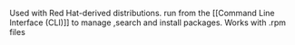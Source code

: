 Used with Red Hat-derived distributions. run from the [[Command Line Interface (CLI)]] to manage ,search and install packages. Works with .rpm files